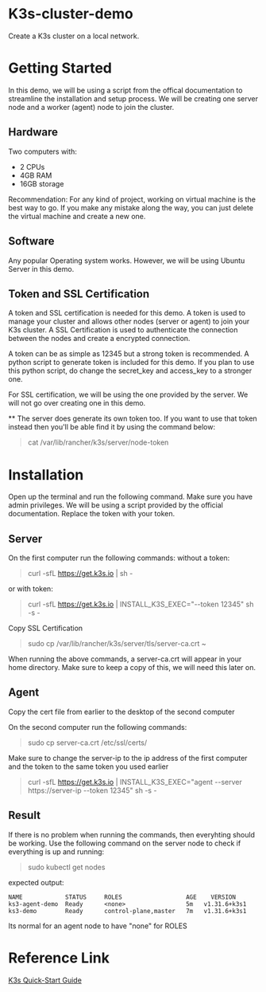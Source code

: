 # K3s-cluster-demo

Create a K3s cluster on a local network.

# Getting Started

In this demo, we will be using a script from the offical documentation to streamline the installation and setup process. We will be creating one server node and a worker (agent) node to join the cluster.

## Hardware

Two computers with:
* 2  CPUs 
* 4GB RAM
* 16GB storage 


Recommendation: For any kind of project, working on virtual machine is the best way to go. If you make any mistake along the way, you can just delete the virtual machine and create a new one. 

## Software

Any popular Operating system works. However, we will be using Ubuntu Server in this demo. 

## Token and SSL Certification

A token and SSL certification is needed for this demo. A token is used to manage your cluster and allows other nodes (server or agent) to join your K3s cluster. A SSL Certification is used to authenticate the connection between the nodes and create a encrypted connection.  

A token can be as simple as 12345 but a strong token is recommended. A python script to generate token is included for this demo. If you plan to use this python script, do change the secret_key and access_key to a stronger one.

For SSL certification, we will be using the one provided by the server. We will not go over creating one in this demo. 

** The server does generate its own token too. If you want to use that token instead then you'll be able find it by using the command below:
>cat /var/lib/rancher/k3s/server/node-token

# Installation

Open up the terminal and run the following command. Make sure you have admin privileges. We will be using a script provided by the official documentation. Replace the token with your token.


## Server 
On the first computer run the following commands:
without a token:
>curl -sfL https://get.k3s.io | sh -

or with token:
> curl -sfL https://get.k3s.io | INSTALL_K3S_EXEC="--token 12345" sh -s -

Copy SSL Certification
>sudo cp /var/lib/rancher/k3s/server/tls/server-ca.crt ~

When running the above commands, a server-ca.crt will appear in your home directory. Make sure to keep a copy of this, we will need this later on. 

## Agent

Copy the cert file from earlier to the desktop of the second computer

On the second computer run the following commands:

> sudo cp server-ca.crt /etc/ssl/certs/

Make sure to change the server-ip to the ip address of the first computer and the token to the same token you used earlier

> curl -sfL https://get.k3s.io | INSTALL_K3S_EXEC="agent --server https://server-ip --token 12345" sh -s -

## Result
If there is no problem when running the commands, then everyhting should be working. Use the following command on the server node to check if everything is up and running:

> sudo kubectl get nodes


expected output:
```
NAME            STATUS     ROLES                  AGE    VERSION 
ks3-agent-demo  Ready      <none>                 5m   v1.31.6+k3s1
ks3-demo        Ready      control-plane,master   7m   v1.31.6+k3s1
```
Its normal for an agent node to have "none" for ROLES

# Reference Link 

[K3s Quick-Start Guide](https://k3s.io/)